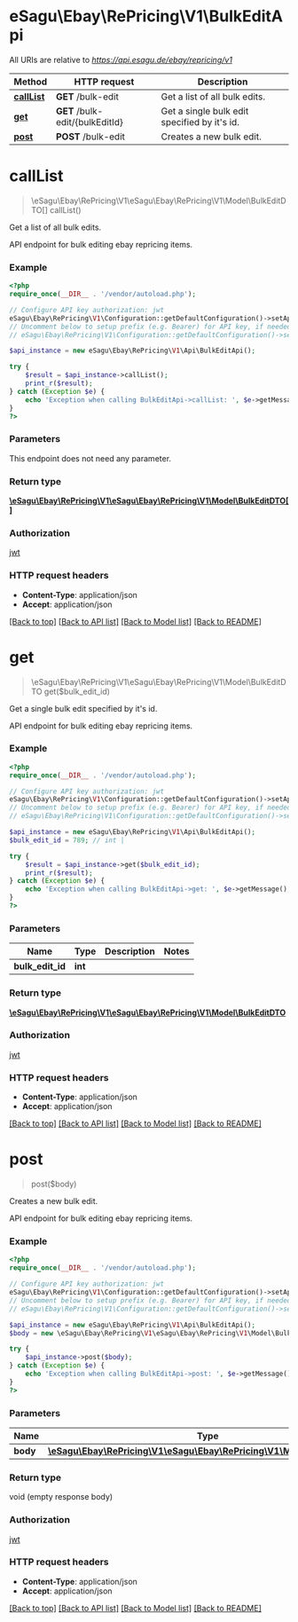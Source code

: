 # eSagu\Ebay\RePricing\V1\BulkEditApi

All URIs are relative to *https://api.esagu.de/ebay/repricing/v1*

Method | HTTP request | Description
------------- | ------------- | -------------
[**callList**](BulkEditApi.md#callList) | **GET** /bulk-edit | Get a list of all bulk edits.
[**get**](BulkEditApi.md#get) | **GET** /bulk-edit/{bulkEditId} | Get a single bulk edit specified by it&#39;s id.
[**post**](BulkEditApi.md#post) | **POST** /bulk-edit | Creates a new bulk edit.


# **callList**
> \eSagu\Ebay\RePricing\V1\eSagu\Ebay\RePricing\V1\Model\BulkEditDTO[] callList()

Get a list of all bulk edits.

API endpoint for bulk editing ebay repricing items.

### Example
```php
<?php
require_once(__DIR__ . '/vendor/autoload.php');

// Configure API key authorization: jwt
eSagu\Ebay\RePricing\V1\Configuration::getDefaultConfiguration()->setApiKey('Authorization', 'YOUR_API_KEY');
// Uncomment below to setup prefix (e.g. Bearer) for API key, if needed
// eSagu\Ebay\RePricing\V1\Configuration::getDefaultConfiguration()->setApiKeyPrefix('Authorization', 'Bearer');

$api_instance = new eSagu\Ebay\RePricing\V1\Api\BulkEditApi();

try {
    $result = $api_instance->callList();
    print_r($result);
} catch (Exception $e) {
    echo 'Exception when calling BulkEditApi->callList: ', $e->getMessage(), PHP_EOL;
}
?>
```

### Parameters
This endpoint does not need any parameter.

### Return type

[**\eSagu\Ebay\RePricing\V1\eSagu\Ebay\RePricing\V1\Model\BulkEditDTO[]**](../Model/BulkEditDTO.md)

### Authorization

[jwt](../../README.md#jwt)

### HTTP request headers

 - **Content-Type**: application/json
 - **Accept**: application/json

[[Back to top]](#) [[Back to API list]](../../README.md#documentation-for-api-endpoints) [[Back to Model list]](../../README.md#documentation-for-models) [[Back to README]](../../README.md)

# **get**
> \eSagu\Ebay\RePricing\V1\eSagu\Ebay\RePricing\V1\Model\BulkEditDTO get($bulk_edit_id)

Get a single bulk edit specified by it's id.

API endpoint for bulk editing ebay repricing items.

### Example
```php
<?php
require_once(__DIR__ . '/vendor/autoload.php');

// Configure API key authorization: jwt
eSagu\Ebay\RePricing\V1\Configuration::getDefaultConfiguration()->setApiKey('Authorization', 'YOUR_API_KEY');
// Uncomment below to setup prefix (e.g. Bearer) for API key, if needed
// eSagu\Ebay\RePricing\V1\Configuration::getDefaultConfiguration()->setApiKeyPrefix('Authorization', 'Bearer');

$api_instance = new eSagu\Ebay\RePricing\V1\Api\BulkEditApi();
$bulk_edit_id = 789; // int | 

try {
    $result = $api_instance->get($bulk_edit_id);
    print_r($result);
} catch (Exception $e) {
    echo 'Exception when calling BulkEditApi->get: ', $e->getMessage(), PHP_EOL;
}
?>
```

### Parameters

Name | Type | Description  | Notes
------------- | ------------- | ------------- | -------------
 **bulk_edit_id** | **int**|  |

### Return type

[**\eSagu\Ebay\RePricing\V1\eSagu\Ebay\RePricing\V1\Model\BulkEditDTO**](../Model/BulkEditDTO.md)

### Authorization

[jwt](../../README.md#jwt)

### HTTP request headers

 - **Content-Type**: application/json
 - **Accept**: application/json

[[Back to top]](#) [[Back to API list]](../../README.md#documentation-for-api-endpoints) [[Back to Model list]](../../README.md#documentation-for-models) [[Back to README]](../../README.md)

# **post**
> post($body)

Creates a new bulk edit.

API endpoint for bulk editing ebay repricing items.

### Example
```php
<?php
require_once(__DIR__ . '/vendor/autoload.php');

// Configure API key authorization: jwt
eSagu\Ebay\RePricing\V1\Configuration::getDefaultConfiguration()->setApiKey('Authorization', 'YOUR_API_KEY');
// Uncomment below to setup prefix (e.g. Bearer) for API key, if needed
// eSagu\Ebay\RePricing\V1\Configuration::getDefaultConfiguration()->setApiKeyPrefix('Authorization', 'Bearer');

$api_instance = new eSagu\Ebay\RePricing\V1\Api\BulkEditApi();
$body = new \eSagu\Ebay\RePricing\V1\eSagu\Ebay\RePricing\V1\Model\BulkEditDTO(); // \eSagu\Ebay\RePricing\V1\eSagu\Ebay\RePricing\V1\Model\BulkEditDTO | 

try {
    $api_instance->post($body);
} catch (Exception $e) {
    echo 'Exception when calling BulkEditApi->post: ', $e->getMessage(), PHP_EOL;
}
?>
```

### Parameters

Name | Type | Description  | Notes
------------- | ------------- | ------------- | -------------
 **body** | [**\eSagu\Ebay\RePricing\V1\eSagu\Ebay\RePricing\V1\Model\BulkEditDTO**](../Model/\eSagu\Ebay\RePricing\V1\eSagu\Ebay\RePricing\V1\Model\BulkEditDTO.md)|  | [optional]

### Return type

void (empty response body)

### Authorization

[jwt](../../README.md#jwt)

### HTTP request headers

 - **Content-Type**: application/json
 - **Accept**: application/json

[[Back to top]](#) [[Back to API list]](../../README.md#documentation-for-api-endpoints) [[Back to Model list]](../../README.md#documentation-for-models) [[Back to README]](../../README.md)

